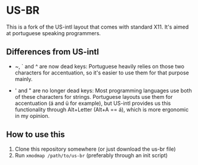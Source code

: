 # US-BR

This is a fork of the US-intl layout that comes with standard X11. It's aimed at portuguese speaking programmers.

## Differences from US-intl

- ~, ` and ^ are now dead keys: Portuguese heavily relies on those two characters for accentuation, so it's easier to use them for that purpose mainly.

- ' and " are no longer dead keys: Most programming languages use both of these characters for strings. Portuguese layouts use them for accentuation (á and ü for example), but US-intl provides us this functionality through Alt+Letter (Alt+A == á), which is more ergonomic in my opinion.

## How to use this

1. Clone this repository somewhere (or just download the us-br file)
2. Run `xmodmap /path/to/us-br` (preferably through an init script)
